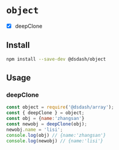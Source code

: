 # `object`

- [x] deepClone

## Install

```bash
npm install --save-dev @dsdash/object
```

## Usage

### deepClone

```js
const object = require('@dsdash/array');
const { deepClone } = object;
const obj = {name:'zhangsan'}
const newobj = deepClone(obj);
newobj.name = 'lisi';
console.log(obj) // {name:'zhangsan'}
console.log(newobj) // {name:'lisi'}
```
